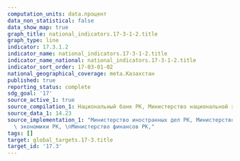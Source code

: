 ```yaml
---
computation_units: data.процент
data_non_statistical: false
data_show_map: true
graph_title: national_indicators.17-3-1-2.title
graph_type: line
indicator: 17.3.1.2
indicator_name: national_indicators.17-3-1-2.title
indicator_name_national: national_indicators.17-3-1-2.title
indicator_sort_order: 17-03-01-02
national_geographical_coverage: meta.Казахстан
published: true
reporting_status: complete
sdg_goal: '17'
source_active_1: true
source_compilation_1: Национальный банк РК, Министерство национальной экономики РК
source_data_1: 14.23
source_implementation_1: "Министерство иностранных дел РК, Министерство национальной\
  \ экономики РК, \nМинистерство финансов РК,"
tags: []
target: global_targets.17-3.title
target_id: '17.3'
---
```


